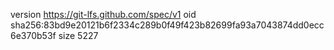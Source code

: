 version https://git-lfs.github.com/spec/v1
oid sha256:83bd9e20121b6f2334c289b0f49f423b82699fa93a7043874dd0ecc6e370b53f
size 5227
